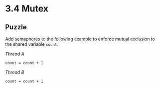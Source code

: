 # 3.4 Mutex

## Puzzle

Add semaphores to the following example to enforce mutual exclusion to the shared variable `count`.

*Thread A*
```
count = count + 1
```

*Thread B*
```
count = count + 1
```
